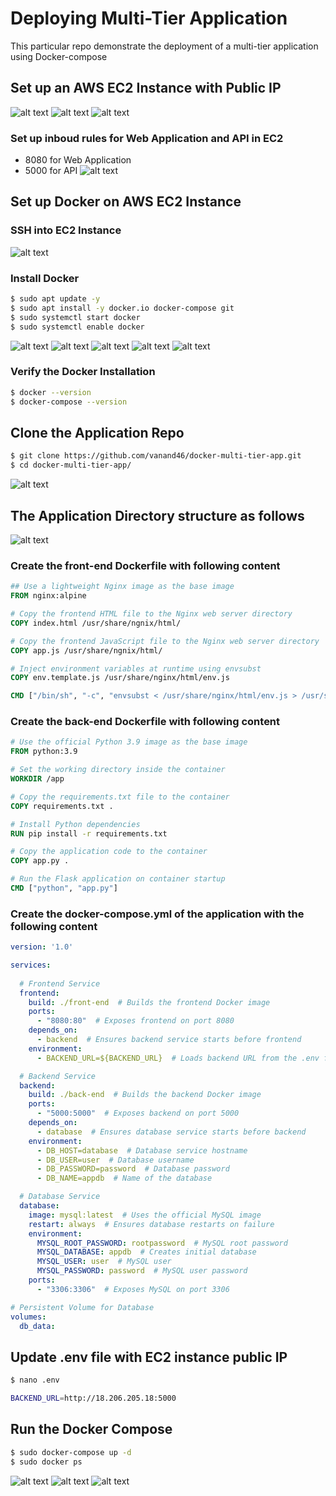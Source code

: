 # Deploying Multi-Tier Application
This particular repo demonstrate the deployment of a multi-tier application using Docker-compose

## Set up an AWS EC2 Instance with Public IP
![alt text](images/image-ec2-1.png)
![alt text](images/ec2-2.png)
![alt text](images/ec2-3.png)

### Set up inboud rules for Web Application and API in EC2
- 8080 for Web Application
- 5000 for API
![alt text](images/ec2-4.png)

## Set up Docker on AWS EC2 Instance
### SSH into EC2 Instance
![alt text](images/setup-1.png)
### Install Docker
```bash
$ sudo apt update -y
$ sudo apt install -y docker.io docker-compose git
$ sudo systemctl start docker
$ sudo systemctl enable docker
```
![alt text](images/setup-2.png)
![alt text](images/setup-3.png)
![alt text](images/setup-4.png)
![alt text](images/setup-5.png)
![alt text](images/setup-6.png)

### Verify the Docker Installation
```bash
$ docker --version
$ docker-compose --version
```

## Clone the Application Repo
```bash
$ git clone https://github.com/vanand46/docker-multi-tier-app.git
$ cd docker-multi-tier-app/
```
![alt text](images/repo-1.png)


## The Application Directory structure as follows
![alt text](images/image.png)

### Create the front-end Dockerfile with following content
```Dockerfile
## Use a lightweight Nginx image as the base image
FROM nginx:alpine

# Copy the frontend HTML file to the Nginx web server directory
COPY index.html /usr/share/ngnix/html/

# Copy the frontend JavaScript file to the Nginx web server directory
COPY app.js /usr/share/ngnix/html/ 

# Inject environment variables at runtime using envsubst
COPY env.template.js /usr/share/nginx/html/env.js

CMD ["/bin/sh", "-c", "envsubst < /usr/share/nginx/html/env.js > /usr/share/nginx/html/env.js && exec nginx -g 'daemon off;'"]
```

### Create the back-end Dockerfile with following content
```Dockerfile
# Use the official Python 3.9 image as the base image
FROM python:3.9

# Set the working directory inside the container
WORKDIR /app

# Copy the requirements.txt file to the container
COPY requirements.txt .

# Install Python dependencies
RUN pip install -r requirements.txt

# Copy the application code to the container
COPY app.py .

# Run the Flask application on container startup
CMD ["python", "app.py"]
```

### Create the docker-compose.yml of the application with the following content
```yml
version: '1.0'

services:
  
  # Frontend Service
  frontend:
    build: ./front-end  # Builds the frontend Docker image
    ports:
      - "8080:80"  # Exposes frontend on port 8080
    depends_on:
      - backend  # Ensures backend service starts before frontend
    environment:
      - BACKEND_URL=${BACKEND_URL}  # Loads backend URL from the .env file

  # Backend Service
  backend:
    build: ./back-end  # Builds the backend Docker image
    ports:
      - "5000:5000"  # Exposes backend on port 5000
    depends_on:
      - database  # Ensures database service starts before backend
    environment:
      - DB_HOST=database  # Database service hostname
      - DB_USER=user  # Database username
      - DB_PASSWORD=password  # Database password
      - DB_NAME=appdb  # Name of the database

  # Database Service
  database:
    image: mysql:latest  # Uses the official MySQL image
    restart: always  # Ensures database restarts on failure
    environment:
      MYSQL_ROOT_PASSWORD: rootpassword  # MySQL root password
      MYSQL_DATABASE: appdb  # Creates initial database
      MYSQL_USER: user  # MySQL user
      MYSQL_PASSWORD: password  # MySQL user password
    ports:
      - "3306:3306"  # Exposes MySQL on port 3306

# Persistent Volume for Database
volumes:
  db_data:              
```

## Update .env file with EC2 instance public IP
```bash
$ nano .env
```
```bash
BACKEND_URL=http://18.206.205.18:5000
```

## Run the Docker Compose
```bash
$ sudo docker-compose up -d 
$ sudo docker ps
```
![alt text](images/compose-1.png)
![alt text](images/compose-2.png)
![alt text](images/compose-3.png)

